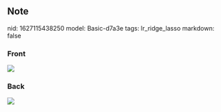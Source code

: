 ## Note
nid: 1627115438250
model: Basic-d7a3e
tags: lr_ridge_lasso
markdown: false

### Front
<img src="paste-4b4cd64f0c49451c6c464b01149b1f7b7b266f38.jpg">

### Back
<img src="paste-36adbdcc10ab138371fc2b90243a9de3c8d54260.jpg">

